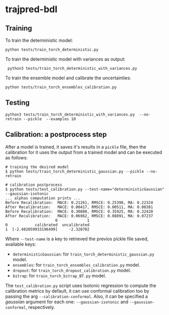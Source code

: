 # trajpred-bdl

## Training

To train the deterministic model:

```
python tests/train_torch_deterministic.py 
```

To train the deterministic model with variances as output:

```
 python3 tests/train_torch_deterministic_with_variances.py
```

To train the ensemble model and calibrate the uncertainties:

```
python tests/train_torch_ensembles_calibration.py
```

## Testing

```
python3 tests/train_torch_deterministic_with_variances.py  --no-retrain --pickle  --examples 10
```

## Calibration: a postprocess step

After a model is trained, it saves it's results in a `pickle` file, then the calibration for it uses the output from a trained model and can be executed as follows:

```
# training the desired model
$ python tests/train_torch_deterministic_gaussian.py --pickle --no-retrain

# calibration postprocess
$ python tests/test_calibration.py --test-name="deterministicGaussian" --gaussian-isotonic
... alphas computation prints ...
Before Recalibration:  MACE: 0.21261, RMSCE: 0.25398, MA: 0.22324
After Recalibration:   MACE: 0.00417, RMSCE: 0.00511, MA: 0.00381
Before Recalibration:  MACE: 0.30880, RMSCE: 0.35925, MA: 0.32420
After Recalibration:   MACE: 0.06962, RMSCE: 0.08891, MA: 0.07237
                      0             1
0            calibrated  uncalibrated
1  [-2.402059933196499]     -2.320702
```
Where `--test-name` is a key to retrieved the previos pickle file saved, available keys:
* `deterministicGaussian`: for `train_torch_deterministic_gaussian.py` model.
* `ensembles`: for `train_torch_ensembles_calibration.py` model.
* `dropout`: for `train_torch_dropout_calibration.py` model.
* `bitrap`: for `train_torch_bitrap_BT.py` model.

The `test_calibration.py` script uses Isotonic regression to compute the calibration metrics by default, it can use conformal calibration too by passing the arg `--calibration-conformal`. Also, it can be specified a *gaussian* argument for each one: `--gaussian-isotonic` and `--gaussian-conformal`, respectively.